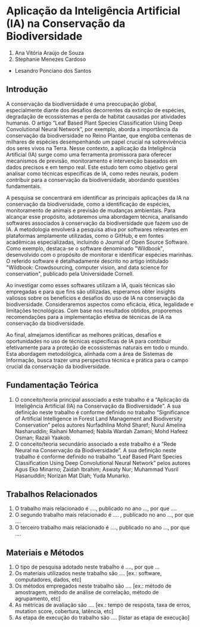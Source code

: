 # Aplicação da Inteligência Artificial (IA) na Conservação da Biodiversidade

1. Ana Vitória Araújo de Souza
2. Stephanie Menezes Cardoso

* Lesandro Ponciano dos Santos

## Introdução

A conservação da biodiversidade é uma preocupação global, especialmente diante dos desafios decorrentes da extinção de espécies, degradação de ecossistemas e perda de habitat causadas por atividades humanas. O artigo “Leaf Based Plant Species Classification Using Deep Convolutional Neural Network”, por exemplo, aborda a importância da conservação da biodiversidade no Reino Plantae, que engloba centenas de milhares de espécies desempenhando um papel crucial na sobrevivência dos seres vivos na Terra. Nesse contexto, a aplicação da Inteligência Artificial (IA) surge como uma ferramenta promissora para oferecer mecanismos de previsão, monitoramento e intervenção baseados em dados precisos e em tempo real. Este estudo tem como objetivo geral analisar como técnicas específicas de IA, como redes neurais, podem contribuir para a conservação da biodiversidade, abordando questões fundamentais.

A pesquisa se concentrará em identificar as principais aplicações da IA na conservação da biodiversidade, como a identificação de espécies, monitoramento de animais e previsão de mudanças ambientais. Para alcançar esse propósito, adotaremos uma abordagem técnica, analisando softwares associados à conservação da biodiversidade que fazem uso de IA. A metodologia envolverá a pesquisa ativa por softwares relevantes em plataformas amplamente utilizadas, como o GitHub, e em fontes acadêmicas especializadas, incluindo o Journal of Open Source Software. Como exemplo, destaca-se o software denominado "Wildbook", desenvolvido com o propósito de monitorar e identificar espécies marinhas. O referido software é detalhadamente descrito no artigo intitulado "Wildbook: Crowdsourcing, computer vision, and data science for conservation", publicado pela Universidade Cornell.

Ao investigar como esses softwares utilizam a IA, quais técnicas são empregadas e para que fins são utilizadas, esperamos obter insights valiosos sobre os benefícios e desafios do uso de IA na conservação da biodiversidade. Consideraremos aspectos como eficácia, ética, legalidade e limitações tecnológicas. Com base nos resultados obtidos, proporemos recomendações para a implementação efetiva de técnicas de IA na conservação da biodiversidade.

Ao final, almejamos identificar as melhores práticas, desafios e oportunidades no uso de técnicas específicas de IA para contribuir efetivamente para a proteção de ecossistemas naturais em todo o mundo. Esta abordagem metodológica, alinhada com a área de Sistemas de Informação, busca trazer uma perspectiva técnica e prática para o campo crucial da conservação da biodiversidade. 

## Fundamentação Teórica

1. O conceito/teoria principal associado a este trabalho é a “Aplicação da Inteligência Artificial (IA) na Conservação da Biodiversidade”. A sua definição neste trabalho é conforme definido no trabalho “Significance of Artificial Intelligence in Forest Land Management and Biodiversity Conservation” pelos autores Nurfadhlina Mohd Sharef; Nurul Amelina Nasharuddin; Raihani Mohamed; Nabila Wardah Zamani; Mohd Hafeez Osman; Razali Yaakob.
2. O conceito/teoria secundário associado a este trabalho é a “Rede Neural na Conservação da Biodiversidade”. A sua definição neste trabalho é conforme definido no trabalho “Leaf Based Plant Species Classification Using Deep Convolutional Neural Network” pelos autores Agus Eko Minarno; Zaidah Ibrahim; Aswaty Nur; Muhammad Yusril Hasanuddin; Norizan Mat Diah; Yuda Munarko.

## Trabalhos Relacionados

1. O trabalho mais relacionado é ...., publicado no ano ..., por que ....
1. O segundo trabalho mais relacionado é .... , publicado no ano ..., por que ....
1. O terceiro trabalho mais relacionado é ...., publicado no ano ...,  por que ....

## Materiais e Métodos

1. O tipo de pesquisa adotado neste trabalho é ...., por que ...
1. Os materiais utilizados neste trabalho são .... [ex.: software, computadores, dados, etc]
1. Os métodos empregados neste trabalho são .... [ex.: método de amostragem, método de análise de correlação, método de agrupamento, etc]
1. As métricas de avaliação são .... [ex.: tempo de resposta, taxa de erros, mutation score, cobertura, latência, etc]
1. As etapa de execução do trabalho são .... [listar as etapa de execução]
